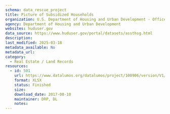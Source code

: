 ```yaml
---
schema: data_rescue_project 
title: Picture of Subsidized Households
organization: U.S. Department of Housing and Urban Development - Office of Policy Development and Research
agency: Department of Housing and Urban Development
websites: huduser.gov
data_source: https://www.huduser.gov/portal/datasets/assthsg.html
description: 
last_modified: 2025-03-18
metadata_available: No
metadata_url: 
category:
  - Real Estate / Land Records
resources:
  - id: 501
    url: https://www.datalumos.org/datalumos/project/100906/version/V1/view
    format: XLSX
    status: Finished
    size: 
    download_date: 2017-08-10
    maintainer: DRP, DL
    notes: 
---
```

